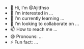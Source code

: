 - 👋 Hi, I’m @Ajitfhso
- 👀 I’m interested in ...
- 🌱 I’m currently learning ...
- 💞️ I’m looking to collaborate on ...
- 📫 How to reach me ...
- 😄 Pronouns: ...
- ⚡ Fun fact: ...

<!---
Ajitfhso/Ajitfhso is a ✨ special ✨ repository because its `README.md` (this file) appears on your GitHub profile.
You can click the Preview link to take a look at your changes.
--->
